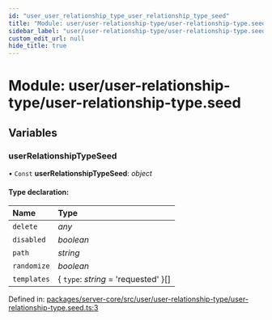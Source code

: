 ```yaml
---
id: "user_user_relationship_type_user_relationship_type_seed"
title: "Module: user/user-relationship-type/user-relationship-type.seed"
sidebar_label: "user/user-relationship-type/user-relationship-type.seed"
custom_edit_url: null
hide_title: true
---
```


# Module: user/user-relationship-type/user-relationship-type.seed

## Variables

### userRelationshipTypeSeed

• `Const` **userRelationshipTypeSeed**: *object*

#### Type declaration:

Name | Type |
:------ | :------ |
`delete` | *any* |
`disabled` | *boolean* |
`path` | *string* |
`randomize` | *boolean* |
`templates` | { `type`: *string* = 'requested' }[] |

Defined in: [packages/server-core/src/user/user-relationship-type/user-relationship-type.seed.ts:3](https://github.com/xr3ngine/xr3ngine/blob/716a06460/packages/server-core/src/user/user-relationship-type/user-relationship-type.seed.ts#L3)

